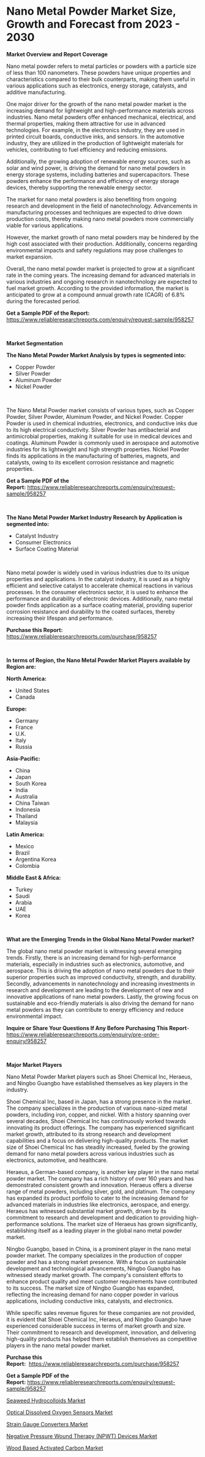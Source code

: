 <p><h1>Nano Metal Powder Market Size, Growth and Forecast from 2023 - 2030</h1></p><p><strong>Market Overview and Report Coverage</strong></p>
<p><p>Nano metal powder refers to metal particles or powders with a particle size of less than 100 nanometers. These powders have unique properties and characteristics compared to their bulk counterparts, making them useful in various applications such as electronics, energy storage, catalysts, and additive manufacturing.</p><p>One major driver for the growth of the nano metal powder market is the increasing demand for lightweight and high-performance materials across industries. Nano metal powders offer enhanced mechanical, electrical, and thermal properties, making them attractive for use in advanced technologies. For example, in the electronics industry, they are used in printed circuit boards, conductive inks, and sensors. In the automotive industry, they are utilized in the production of lightweight materials for vehicles, contributing to fuel efficiency and reducing emissions.</p><p>Additionally, the growing adoption of renewable energy sources, such as solar and wind power, is driving the demand for nano metal powders in energy storage systems, including batteries and supercapacitors. These powders enhance the performance and efficiency of energy storage devices, thereby supporting the renewable energy sector.</p><p>The market for nano metal powders is also benefiting from ongoing research and development in the field of nanotechnology. Advancements in manufacturing processes and techniques are expected to drive down production costs, thereby making nano metal powders more commercially viable for various applications.</p><p>However, the market growth of nano metal powders may be hindered by the high cost associated with their production. Additionally, concerns regarding environmental impacts and safety regulations may pose challenges to market expansion.</p><p>Overall, the nano metal powder market is projected to grow at a significant rate in the coming years. The increasing demand for advanced materials in various industries and ongoing research in nanotechnology are expected to fuel market growth. According to the provided information, the market is anticipated to grow at a compound annual growth rate (CAGR) of 6.8% during the forecasted period.</p></p>
<p><strong>Get a Sample PDF of the Report:</strong> <a href="https://www.reliableresearchreports.com/enquiry/request-sample/958257">https://www.reliableresearchreports.com/enquiry/request-sample/958257</a></p>
<p>&nbsp;</p>
<p><strong>Market Segmentation</strong></p>
<p><strong>The Nano Metal Powder Market Analysis by types is segmented into:</strong></p>
<p><ul><li>Copper Powder</li><li>Silver Powder</li><li>Aluminum Powder</li><li>Nickel Powder</li></ul></p>
<p>&nbsp;</p>
<p><p>The Nano Metal Powder market consists of various types, such as Copper Powder, Silver Powder, Aluminum Powder, and Nickel Powder. Copper Powder is used in chemical industries, electronics, and conductive inks due to its high electrical conductivity. Silver Powder has antibacterial and antimicrobial properties, making it suitable for use in medical devices and coatings. Aluminum Powder is commonly used in aerospace and automotive industries for its lightweight and high strength properties. Nickel Powder finds its applications in the manufacturing of batteries, magnets, and catalysts, owing to its excellent corrosion resistance and magnetic properties.</p></p>
<p><strong>Get a Sample PDF of the Report:</strong>&nbsp;<a href="https://www.reliableresearchreports.com/enquiry/request-sample/958257">https://www.reliableresearchreports.com/enquiry/request-sample/958257</a></p>
<p>&nbsp;</p>
<p><strong>The Nano Metal Powder Market Industry Research by Application is segmented into:</strong></p>
<p><ul><li>Catalyst Industry</li><li>Consumer Electronics</li><li>Surface Coating Material</li></ul></p>
<p>&nbsp;</p>
<p><p>Nano metal powder is widely used in various industries due to its unique properties and applications. In the catalyst industry, it is used as a highly efficient and selective catalyst to accelerate chemical reactions in various processes. In the consumer electronics sector, it is used to enhance the performance and durability of electronic devices. Additionally, nano metal powder finds application as a surface coating material, providing superior corrosion resistance and durability to the coated surfaces, thereby increasing their lifespan and performance.</p></p>
<p><strong>Purchase this Report:</strong>&nbsp; <a href="https://www.reliableresearchreports.com/purchase/958257">https://www.reliableresearchreports.com/purchase/958257</a></p>
<p>&nbsp;</p>
<p><strong>In terms of Region, the Nano Metal Powder Market Players available by Region are:</strong></p>
<p>
    <p> <strong> North America: </strong>
        <ul>
            <li>United States</li>
            <li>Canada</li>
        </ul>
        </p> 
    <p> <strong> Europe: </strong>
        <ul>
            <li>Germany</li>
            <li>France</li>
            <li>U.K.</li>
            <li>Italy</li>
            <li>Russia</li>
        </ul>
        </p> 
    <p> <strong> Asia-Pacific: </strong>
        <ul>
            <li>China</li>
            <li>Japan</li>
            <li>South Korea</li>
            <li>India</li>
            <li>Australia</li>
            <li>China Taiwan</li>
            <li>Indonesia</li>
            <li>Thailand</li>
            <li>Malaysia</li>
        </ul>
        </p> 
    <p> <strong> Latin America: </strong>
        <ul>
            <li>Mexico</li>
            <li>Brazil</li>
            <li>Argentina Korea</li>
            <li>Colombia</li>
        </ul>
        </p> 
    <p> <strong> Middle East & Africa: </strong>
        <ul>
            <li>Turkey</li>
            <li>Saudi</li>
            <li>Arabia</li>
            <li>UAE</li>
            <li>Korea</li>
        </ul>
    </p>
    </p>
<p>&nbsp;</p>
<p><strong>What are the Emerging Trends in the Global Nano Metal Powder market?</strong></p>
<p><p>The global nano metal powder market is witnessing several emerging trends. Firstly, there is an increasing demand for high-performance materials, especially in industries such as electronics, automotive, and aerospace. This is driving the adoption of nano metal powders due to their superior properties such as improved conductivity, strength, and durability. Secondly, advancements in nanotechnology and increasing investments in research and development are leading to the development of new and innovative applications of nano metal powders. Lastly, the growing focus on sustainable and eco-friendly materials is also driving the demand for nano metal powders as they can contribute to energy efficiency and reduce environmental impact.</p></p>
<p><strong>Inquire or Share Your Questions If Any Before Purchasing This Report</strong>- <a href="https://www.reliableresearchreports.com/enquiry/pre-order-enquiry/958257">https://www.reliableresearchreports.com/enquiry/pre-order-enquiry/958257</a></p>
<p>&nbsp;</p>
<p><strong>Major Market Players</strong></p>
<p><p>Nano Metal Powder Market players such as Shoei Chemical Inc, Heraeus, and Ningbo Guangbo have established themselves as key players in the industry. </p><p>Shoei Chemical Inc, based in Japan, has a strong presence in the market. The company specializes in the production of various nano-sized metal powders, including iron, copper, and nickel. With a history spanning over several decades, Shoei Chemical Inc has continuously worked towards innovating its product offerings. The company has experienced significant market growth, attributed to its strong research and development capabilities and a focus on delivering high-quality products. The market size of Shoei Chemical Inc has steadily increased, fueled by the growing demand for nano metal powders across various industries such as electronics, automotive, and healthcare.</p><p>Heraeus, a German-based company, is another key player in the nano metal powder market. The company has a rich history of over 160 years and has demonstrated consistent growth and innovation. Heraeus offers a diverse range of metal powders, including silver, gold, and platinum. The company has expanded its product portfolio to cater to the increasing demand for advanced materials in industries like electronics, aerospace, and energy. Heraeus has witnessed substantial market growth, driven by its commitment to research and development and dedication to providing high-performance solutions. The market size of Heraeus has grown significantly, establishing itself as a leading player in the global nano metal powder market.</p><p>Ningbo Guangbo, based in China, is a prominent player in the nano metal powder market. The company specializes in the production of copper powder and has a strong market presence. With a focus on sustainable development and technological advancements, Ningbo Guangbo has witnessed steady market growth. The company's consistent efforts to enhance product quality and meet customer requirements have contributed to its success. The market size of Ningbo Guangbo has expanded, reflecting the increasing demand for nano copper powder in various applications, including conductive inks, catalysts, and electronics.</p><p>While specific sales revenue figures for these companies are not provided, it is evident that Shoei Chemical Inc, Heraeus, and Ningbo Guangbo have experienced considerable success in terms of market growth and size. Their commitment to research and development, innovation, and delivering high-quality products has helped them establish themselves as competitive players in the nano metal powder market.</p></p>
<p><strong>Purchase this Report:</strong>&nbsp;&nbsp;<a href="https://www.reliableresearchreports.com/purchase/958257">https://www.reliableresearchreports.com/purchase/958257</a></p>
<p></p>
<p><strong>Get a Sample PDF of the Report:</strong>&nbsp;<a href="https://www.reliableresearchreports.com/enquiry/request-sample/958257">https://www.reliableresearchreports.com/enquiry/request-sample/958257</a></p>
<p><p><a href="https://www.linkedin.com/pulse/decoding-seaweed-hydrocolloids-market-deep-dive-latest-y79re/">Seaweed Hydrocolloids Market</a></p><p><a href="https://www.reportprime.com/optical-dissolved-oxygen-sensors-r1982">Optical Dissolved Oxygen Sensors Market</a></p><p><a href="https://www.reportprime.com/strain-gauge-converters-r1980">Strain Gauge Converters Market</a></p><p><a href="https://github.com/JameTravis/Market-Research-Report-List-1/blob/main/negative-pressure-wound-therapy-npwt-devices-market.md">Negative Pressure Wound Therapy (NPWT) Devices Market</a></p><p><a href="https://www.linkedin.com/pulse/dustry-overview-which-offers-in-depth-analysis-product-trends-htlje/">Wood Based Activated Carbon Market</a></p></p>